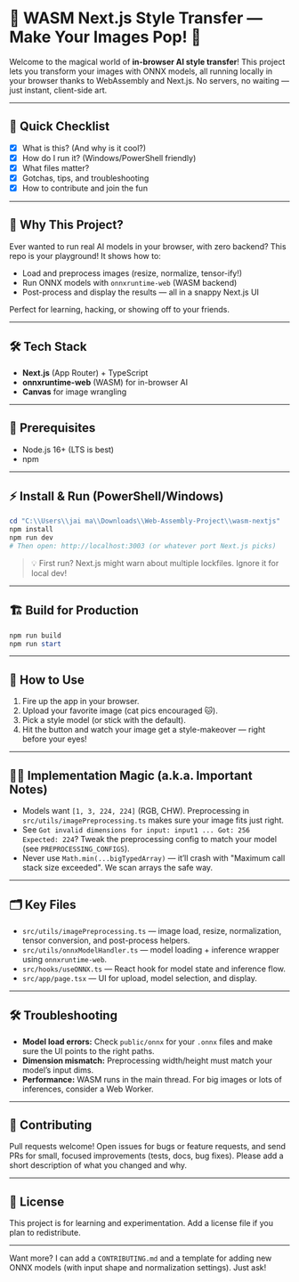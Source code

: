 # 🎨 WASM Next.js Style Transfer — Make Your Images Pop! 🚀

Welcome to the magical world of **in-browser AI style transfer**! This project lets you transform your images with ONNX models, all running locally in your browser thanks to WebAssembly and Next.js. No servers, no waiting — just instant, client-side art.

---

## 📝 Quick Checklist
- [x] What is this? (And why is it cool?)
- [x] How do I run it? (Windows/PowerShell friendly)
- [x] What files matter?
- [x] Gotchas, tips, and troubleshooting
- [x] How to contribute and join the fun

---

## 🤔 Why This Project?
Ever wanted to run real AI models in your browser, with zero backend? This repo is your playground! It shows how to:
- Load and preprocess images (resize, normalize, tensor-ify!)
- Run ONNX models with `onnxruntime-web` (WASM backend)
- Post-process and display the results — all in a snappy Next.js UI

Perfect for learning, hacking, or showing off to your friends.

---

## 🛠️ Tech Stack
- **Next.js** (App Router) + TypeScript
- **onnxruntime-web** (WASM) for in-browser AI
- **Canvas** for image wrangling

---

## 🚦 Prerequisites
- Node.js 16+ (LTS is best)
- npm

---

## ⚡ Install & Run (PowerShell/Windows)
```powershell
cd "C:\\Users\\jai ma\\Downloads\\Web-Assembly-Project\\wasm-nextjs"
npm install
npm run dev
# Then open: http://localhost:3003 (or whatever port Next.js picks)
```
> 💡 First run? Next.js might warn about multiple lockfiles. Ignore it for local dev!

---

## 🏗️ Build for Production
```powershell
npm run build
npm run start
```

---

## 🎉 How to Use
1. Fire up the app in your browser.
2. Upload your favorite image (cat pics encouraged 🐱).
3. Pick a style model (or stick with the default).
4. Hit the button and watch your image get a style-makeover — right before your eyes!

---

## 🧙‍♂️ Implementation Magic (a.k.a. Important Notes)
- Models want `[1, 3, 224, 224]` (RGB, CHW). Preprocessing in `src/utils/imagePreprocessing.ts` makes sure your image fits just right.
- See `Got invalid dimensions for input: input1 ... Got: 256 Expected: 224`? Tweak the preprocessing config to match your model (see `PREPROCESSING_CONFIGS`).
- Never use `Math.min(...bigTypedArray)` — it’ll crash with "Maximum call stack size exceeded". We scan arrays the safe way.

---

## 🗂️ Key Files
- `src/utils/imagePreprocessing.ts` — image load, resize, normalization, tensor conversion, and post-process helpers.
- `src/utils/onnxModelHandler.ts` — model loading + inference wrapper using `onnxruntime-web`.
- `src/hooks/useONNX.ts` — React hook for model state and inference flow.
- `src/app/page.tsx` — UI for upload, model selection, and display.

---

## 🛠️ Troubleshooting
- **Model load errors:** Check `public/onnx` for your `.onnx` files and make sure the UI points to the right paths.
- **Dimension mismatch:** Preprocessing width/height must match your model’s input dims.
- **Performance:** WASM runs in the main thread. For big images or lots of inferences, consider a Web Worker.

---

## 🤝 Contributing
Pull requests welcome! Open issues for bugs or feature requests, and send PRs for small, focused improvements (tests, docs, bug fixes). Please add a short description of what you changed and why.

---

## 📜 License
This project is for learning and experimentation. Add a license file if you plan to redistribute.

---

Want more? I can add a `CONTRIBUTING.md` and a template for adding new ONNX models (with input shape and normalization settings). Just ask!
